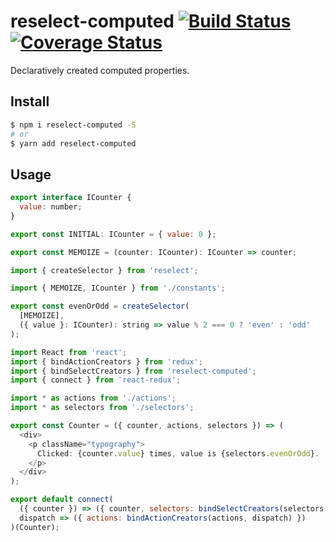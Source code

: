# reselect-computed [![Build Status](https://travis-ci.org/Vanilla-IceCream/reselect-computed.svg?branch=master)](https://travis-ci.org/Vanilla-IceCream/reselect-computed) [![Coverage Status](https://coveralls.io/repos/github/Vanilla-IceCream/reselect-computed/badge.svg?branch=master)](https://coveralls.io/github/Vanilla-IceCream/reselect-computed?branch=master)

Declaratively created computed properties.

## Install

```bash
$ npm i reselect-computed -S
# or
$ yarn add reselect-computed
```

## Usage

```js
export interface ICounter {
  value: number;
}

export const INITIAL: ICounter = { value: 0 };

export const MEMOIZE = (counter: ICounter): ICounter => counter;
```

```js
import { createSelector } from 'reselect';

import { MEMOIZE, ICounter } from './constants';

export const evenOrOdd = createSelector(
  [MEMOIZE],
  ({ value }: ICounter): string => value % 2 === 0 ? 'even' : 'odd'
);
```

```js
import React from 'react';
import { bindActionCreators } from 'redux';
import { bindSelectCreators } from 'reselect-computed';
import { connect } from 'react-redux';

import * as actions from './actions';
import * as selectors from './selectors';

export const Counter = ({ counter, actions, selectors }) => (
  <div>
    <p className="typography">
      Clicked: {counter.value} times, value is {selectors.evenOrOdd}.
    </p>
  </div>
);

export default connect(
  ({ counter }) => ({ counter, selectors: bindSelectCreators(selectors, counter) }),
  dispatch => ({ actions: bindActionCreators(actions, dispatch) })
)(Counter);
```
